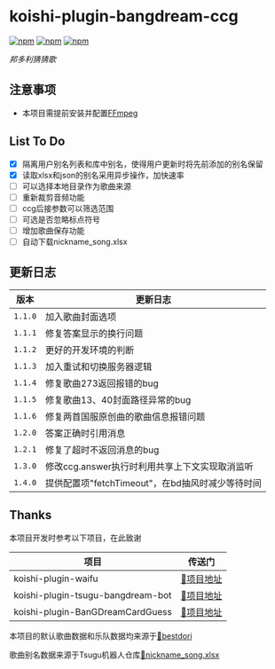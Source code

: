 # koishi-plugin-bangdream-ccg

[![npm](https://img.shields.io/npm/v/koishi-plugin-bangdream-ccg?style=flat-square)](https://www.npmjs.com/package/koishi-plugin-bangdream-ccg) [![npm](https://img.shields.io/npm/l/koishi-plugin-bangdream-ccg?style=flat-square)](https://www.npmjs.com/package/koishi-plugin-bangdream-ccg) [![npm](https://img.shields.io/npm/dt/koishi-plugin-bangdream-ccg?style=flat-square)](https://www.npmjs.com/package/koishi-plugin-bangdream-ccg)

*邦多利猜猜歌*

## 注意事项

* 本项目需提前安装并配置[FFmpeg](https://ffmpeg.org/download.html)

## List To Do

* [X]  隔离用户别名列表和库中别名，使得用户更新时将先前添加的别名保留
* [X]  读取xlsx和json的别名采用异步操作，加快速率
* [ ]  可以选择本地目录作为歌曲来源
* [ ]  重新裁剪音频功能
* [ ]  ccg后接参数可以筛选范围
* [ ]  可选是否忽略标点符号
* [ ]  增加歌曲保存功能
* [ ]  自动下载nickname_song.xlsx

## 更新日志


| 版本      | 更新日志                             |
|---------|----------------------------------|
| `1.1.0` | 加入歌曲封面选项                         |
| `1.1.1` | 修复答案显示的换行问题                      |
| `1.1.2` | 更好的开发环境的判断                       |
| `1.1.3` | 加入重试和切换服务器逻辑                     |
| `1.1.4` | 修复歌曲273返回报错的bug                  |
| `1.1.5` | 修复歌曲13、40封面路径异常的bug              |
| `1.1.6` | 修复两首国服原创曲的歌曲信息报错问题               |
| `1.2.0` | 答案正确时引用消息                        |
| `1.2.1` | 修复了超时不返回消息的bug                   |
| `1.3.0` | 修改ccg.answer执行时利用共享上下文实现取消监听     |
| `1.4.0` | 提供配置项"fetchTimeout"，在bd抽风时减少等待时间 |

## Thanks

本项目开发时参考以下项目，在此致谢


| 项目                                | 传送门                                  |
|-----------------------------------|--------------------------------------|
| koishi-plugin-waifu               | [🔗项目地址](https://bestdori.com/)      |
| koishi-plugin-tsugu-bangdream-bot | [🔗项目地址](https://bandoristation.com) |
| koishi-plugin-BanGDreamCardGuess  | [🔗项目地址](https://bandoristation.com) |

本项目的默认歌曲数据和乐队数据均来源于[🔗bestdori](https://bestdori.com/)

歌曲别名数据来源于Tsugu机器人仓库[🔗nickname_song.xlsx](https://github.com/Yamamoto-2/tsugu-bangdream-bot/raw/refs/heads/master/backend/config/nickname_song.xlsx)
